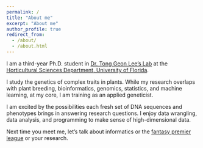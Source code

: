 ```yaml
---
permalink: /
title: "About me"
excerpt: "About me"
author_profile: true
redirect_from: 
  - /about/
  - /about.html
---
```



I am a third-year Ph.D. student in [Dr. Tong Geon Lee’s Lab](https://tonggeonlee.org/) at the [Horticultural Sciences Department, University of Florida](https://hos.ifas.ufl.edu/).




I study the genetics of complex traits in plants. While my research overlaps with plant breeding, bioinformatics, genomics, statistics, and machine learning, at my core, I am training as an applied geneticist.






I am excited by the possibilities each fresh set of DNA sequences and phenotypes brings in answering research questions. I enjoy data wrangling, data analysis, and programming to make sense of high-dimensional data.





Next time you meet me, let’s talk about informatics or the [fantasy premier league](https://fantasy.premierleague.com/) or your research.
